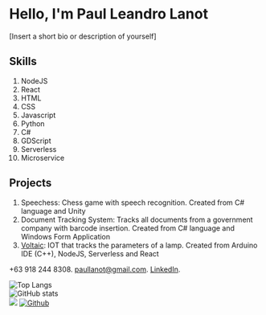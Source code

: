# Hello, I'm Paul Leandro Lanot
[Insert a short bio or description of yourself]

## Skills
1. NodeJS
2. React
3. HTML
4. CSS
5. Javascript
6. Python
7. C#
8. GDScript
9. Serverless
10. Microservice

## Projects

1. Speechess: Chess game with speech recognition. Created from C# language and Unity
2. Document Tracking System: Tracks all documents from a government company with barcode insertion. Created from C# language and Windows Form Application
3. [Voltaic](https://master.voltaictup.online/): IOT that tracks the parameters of a lamp. Created from Arduino IDE (C++), NodeJS, Serverless and React 

+63 918 244 8308. 
paullanot@gmail.com. 
[LinkedIn](https://www.linkedin.com/in/paul-leandro-l-816b8b239). 


![Top Langs](https://github-readme-stats.vercel.app/api/top-langs/?username=raikiri24&theme=tokyonight)
<br />
![GitHub stats](https://github-readme-stats.vercel.app/api?username=raikiri24&show_icons=true&theme=tokyonight)
<br />
![](https://visitor-badge.laobi.icu/badge?page_id=raikiri24.raikiri24)
[![Github](https://img.shields.io/github/followers/raikiri24?label=Follow&style=social)](https://github.com/raikiri24)
<!--
**raikiri24/raikiri24** is a ✨ _special_ ✨ repository because its `README.md` (this file) appears on your GitHub profile.

Here are some ideas to get you started:

- 🔭 I’m currently working on ...
- 🌱 I’m currently learning ...
- 👯 I’m looking to collaborate on ...
- 🤔 I’m looking for help with ...
- 💬 Ask me about ...
- 📫 How to reach me: ...
- 😄 Pronouns: ...
- ⚡ Fun fact: ...
-->

